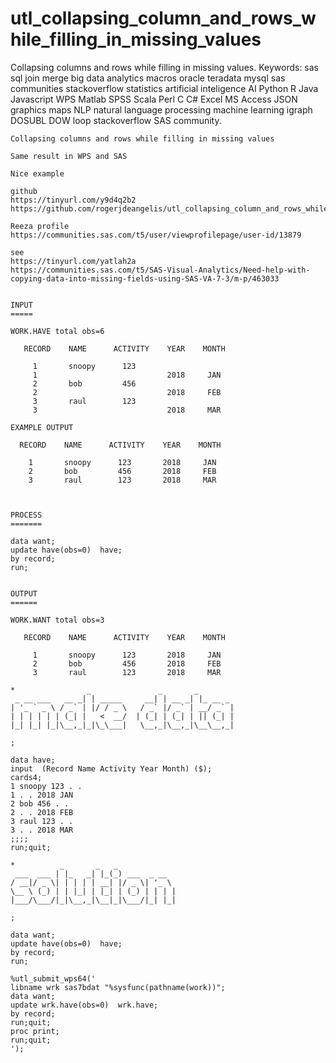 # utl_collapsing_column_and_rows_while_filling_in_missing_values
Collapsing columns and rows while filling in missing values. Keywords: sas sql join merge big data analytics macros oracle teradata mysql sas communities stackoverflow statistics artificial inteligence AI Python R Java Javascript WPS Matlab SPSS Scala Perl C C# Excel MS Access JSON graphics maps NLP natural language processing machine learning igraph DOSUBL DOW loop stackoverflow SAS community.

    Collapsing columns and rows while filling in missing values

    Same result in WPS and SAS

    Nice example

    github
    https://tinyurl.com/y9d4q2b2
    https://github.com/rogerjdeangelis/utl_collapsing_column_and_rows_while_filling_in_missing_values

    Reeza profile
    https://communities.sas.com/t5/user/viewprofilepage/user-id/13879

    see
    https://tinyurl.com/yatlah2a
    https://communities.sas.com/t5/SAS-Visual-Analytics/Need-help-with-copying-data-into-missing-fields-using-SAS-VA-7-3/m-p/463033


    INPUT
    =====

    WORK.HAVE total obs=6

       RECORD    NAME      ACTIVITY    YEAR    MONTH

         1       snoopy      123
         1                             2018     JAN
         2       bob         456
         2                             2018     FEB
         3       raul        123
         3                             2018     MAR

    EXAMPLE OUTPUT

      RECORD    NAME      ACTIVITY    YEAR    MONTH

        1       snoopy      123       2018     JAN
        2       bob         456       2018     FEB
        3       raul        123       2018     MAR



    PROCESS
    =======

    data want;
    update have(obs=0)  have;
    by record;
    run;


    OUTPUT
    ======

    WORK.WANT total obs=3

       RECORD    NAME      ACTIVITY    YEAR    MONTH

         1       snoopy      123       2018     JAN
         2       bob         456       2018     FEB
         3       raul        123       2018     MAR

    *                _               _       _
     _ __ ___   __ _| | _____     __| | __ _| |_ __ _
    | '_ ` _ \ / _` | |/ / _ \   / _` |/ _` | __/ _` |
    | | | | | | (_| |   <  __/  | (_| | (_| | || (_| |
    |_| |_| |_|\__,_|_|\_\___|   \__,_|\__,_|\__\__,_|

    ;

    data have;
    input  (Record Name Activity Year Month) ($);
    cards4;
    1 snoopy 123 . .
    1 . . 2018 JAN
    2 bob 456 . .
    2 . . 2018 FEB
    3 raul 123 . .
    3 . . 2018 MAR
    ;;;;
    run;quit;

    *          _       _   _
     ___  ___ | |_   _| |_(_) ___  _ __
    / __|/ _ \| | | | | __| |/ _ \| '_ \
    \__ \ (_) | | |_| | |_| | (_) | | | |
    |___/\___/|_|\__,_|\__|_|\___/|_| |_|

    ;

    data want;
    update have(obs=0)  have;
    by record;
    run;

    %utl_submit_wps64('
    libname wrk sas7bdat "%sysfunc(pathname(work))";
    data want;
    update wrk.have(obs=0)  wrk.have;
    by record;
    run;quit;
    proc print;
    run;quit;
    ');
